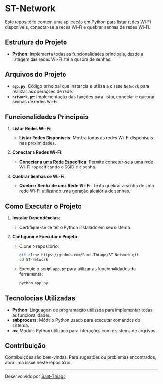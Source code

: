 # ST-Network

Este repositório contém uma aplicação em Python para listar redes Wi-Fi disponíveis, conectar-se a redes Wi-Fi e quebrar senhas de redes Wi-Fi.

## Estrutura do Projeto

- **Python**: Implementa todas as funcionalidades principais, desde a listagem das redes Wi-Fi até a quebra de senhas.

## Arquivos do Projeto

- **`app.py`**: Código principal que instancia e utiliza a classe `Network` para realizar as operações de rede.
- **`network.py`**: Implementação das funções para listar, conectar e quebrar senhas de redes Wi-Fi.

## Funcionalidades Principais

1. **Listar Redes Wi-Fi**:
   - **Listar Redes Disponíveis**: Mostra todas as redes Wi-Fi disponíveis nas proximidades.

2. **Conectar a Redes Wi-Fi**:
   - **Conectar a uma Rede Específica**: Permite conectar-se a uma rede Wi-Fi especificando o SSID e a senha.

3. **Quebrar Senhas de Wi-Fi**:
   - **Quebrar Senha de uma Rede Wi-Fi**: Tenta quebrar a senha de uma rede Wi-Fi utilizando uma geração aleatória de senhas.

## Como Executar o Projeto

1. **Instalar Dependências**:
   - Certifique-se de ter o Python instalado em seu sistema.

2. **Configurar e Executar o Projeto**:
   - Clone o repositório:
     ```sh
     git clone https://github.com/Sant-Thiago/ST-Network.git
     cd ST-Network
     ```
   - Execute o script `app.py` para utilizar as funcionalidades da ferramenta:
     ```sh
     python app.py
     ```

## Tecnologias Utilizadas

- **Python**: Linguagem de programação utilizada para implementar todas as funcionalidades.
- **subprocess**: Módulo Python usado para executar comandos do sistema.
- **os**: Módulo Python utilizado para interações com o sistema de arquivos.

## Contribuição

Contribuições são bem-vindas! Para sugestões ou problemas encontrados, abra uma issue neste repositório.

---

Desenvolvido por [Sant-Thiago](https://github.com/Sant-Thiago/)
